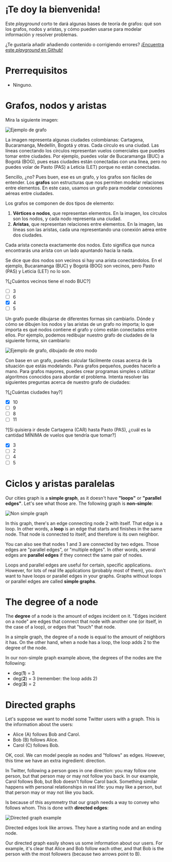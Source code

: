 # ¡Te doy la bienvenida!

Este *playground* corto te dará algunas bases de teoría de grafos: qué son los grafos, nodos y aristas, y cómo pueden usarse para modelar información y resolver problemas.

¿Te gustaría añadir añadiendo contenido o corrigiendo errores? [¡Encuentra este *playground* en Github!](https://github.com/Racso/playground-eZSNYBkF)

# Prerrequisitos
* Ninguno.

# Grafos, nodos y aristas

Mira la siguiente imagen:

![Ejemplo de grafo](cities.png "")

La imagen representa algunas ciudades colombianas: Cartagena, Bucaramanga, Medellín, Bogotá y otras. Cada círculo es una ciudad. Las líneas conectando los círculos representan vuelos comerciales que puedes tomar entre ciudades. Por ejemplo, puedes volar de Bucaramanga (BUC) a Bogotá (BOG), pues esas ciudades están conectadas con una línea, pero no puedes volar de Pasto (PAS) a Leticia (LET) porque no están conectadas.

Sencillo, ¿no? Pues buen, ese es un grafo, y los grafos son fáciles de entender. Los **grafos** son estructuras que nos permiten modelar relaciones entre elementos. En este caso, usamos un grafo para modelar conexiones aéreas entre ciudades.

Los grafos se componen de dos tipos de elemento:
1. **Vértices o nodos**, que representan elementos. En la imagen, los círculos son los nodos, y cada nodo representa una ciudad.
2. **Aristas**, que representan relaciones entre elementos. En la imagen, las líneas son las aristas, cada una representando una conexión aérea entre dos ciudades.

Cada arista conecta exactamente dos nodos. Esto significa que nunca encontrarás una arista con un lado apuntando hacia la nada.

Se dice que dos nodos son vecinos si hay una arista conectándolos. En el ejemplo, Bucaramanga (BUC) y Bogotá (BOG) son vecinos, pero Pasto (PAS) y Leticia (LET) no lo son.

?[¿Cuántos vecinos tiene el nodo BUC?]
-[ ] 3
-[ ] 6
-[x] 4
-[ ] 5

Un grafo puede dibujarse de diferentes formas sin cambiarlo. Dónde y cómo se dibujen los nodos y las aristas de un grafo no importa; lo que importa es qué nodos contiene el grafo y cómo están conectados entre ellos. Por ejemplo, podemos redibujar nuestro grafo de ciudades de la siguiente forma, sin cambiarlo:

![Ejemplo de grafo, dibujado de otro modo](cities-2.png "")

Con base en un grafo, puedes calcular fácilmente cosas acerca de la situación que estás modelando. Para grafos pequeños, puedes hacerlo a mano. Para grafos mayores, puedes crear programas simples o utilizar algoritmos conocidos para abordar el problema. Intenta resolver las siguientes preguntas acerca de nuestro grafo de ciudades:

?[¿Cuántas ciudades hay?]
-[x] 10
-[ ] 9
-[ ] 8
-[ ] 11

?[Si quisiera ir desde Cartagena (CAR) hasta Pasto (PAS), ¿cuál es la cantidad MÍNIMA de vuelos que tendría que tomar?]
-[x] 3
-[ ] 2
-[ ] 4
-[ ] 5

# Ciclos y aristas paralelas

Our cities graph is a **simple graph**, as it doesn't have **"loops"** or **"parallel edges"**. Let's see what those are. The following graph is **non-simple**:

![Non simple graph](nosimple.png "")

In this graph, there's an edge connecting node 2 with itself. That edge is a loop. In other words, a **loop** is an edge that starts and finishes in the same node. That node is connected to itself, and therefore is its own neighbor.

You can also see that nodes 1 and 3 are connected by two edges. Those edges are "parallel edges", or "multiple edges". In other words, several edges are **parallel edges** if they connect the same pair of nodes.

Loops and parallel edges are useful for certain, specific applications. However, for lots of real life applications (probably most of them), you don't want to have loops or parallel edges in your graphs. Graphs without loops or parallel edges are called **simple graphs**.

# The degree of a node
The **degree** of a node is the amount of edges incident on it. "Edges incident on a node" are edges that connect that node with another one (or itself, in the case of a loop), or edges that "touch" that node.

In a simple graph, the degree of a node is equal to the amount of neighbors it has. On the other hand, when a node has a loop, the loop adds 2 to the degree of the node.

In our non-simple graph example above, the degrees of the nodes are the following:
* deg(**1**) = 3
* deg(**2**) = 3 (remember: the loop adds 2)
* deg(**3**) = 2

# Directed graphs

Let's suppose we want to model some Twitter users with a graph. This is the information about the users:

- Alice (A) follows Bob and Carol.
- Bob (B) follows Alice.
- Carol (C) follows Bob.

OK, cool. We can model people as nodes and "follows" as edges. However, this time we have an extra ingredient: direction.

In Twitter, following a person goes in one direction: you may follow one person, but that person may or may not follow you back. In our example, Carol follows Bob, but Bob doesn't follow Carol back. Something similar happens with personal relationships in real life: you may like a person, but that person may or may not like you back.

Is because of this asymmetry that our graph needs a way to convey who follows whom. This is done with **directed edges**:

![Directed graph example](twitter.png "")

Directed edges look like arrows. They have a starting node and an ending node.

Our directed graph easily shows us some information about our users. For example, it's clear that Alice and Bob follow each other, and that Bob is the person with the most followers (because two arrows point to B).
